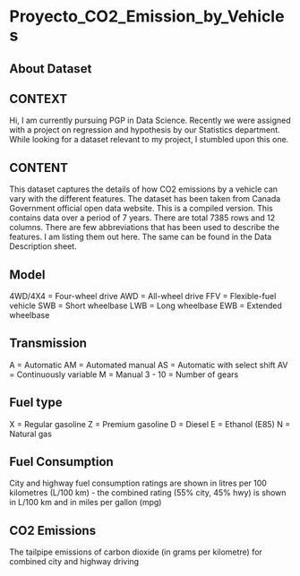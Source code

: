 # Proyecto_CO2_Emission_by_Vehicles

## About Dataset
## CONTEXT
Hi, I am currently pursuing PGP in Data Science. Recently we were assigned with a project on regression and hypothesis by our Statistics department. While looking for a dataset relevant to my project, I stumbled upon this one.

## CONTENT
This dataset captures the details of how CO2 emissions by a vehicle can vary with the different features. The dataset has been taken from Canada Government official open data website. This is a compiled version. This contains data over a period of 7 years.
There are total 7385 rows and 12 columns. There are few abbreviations that has been used to describe the features. I am listing them out here. The same can be found in the Data Description sheet.

## Model
4WD/4X4 = Four-wheel drive
AWD = All-wheel drive
FFV = Flexible-fuel vehicle
SWB = Short wheelbase
LWB = Long wheelbase
EWB = Extended wheelbase

## Transmission
A = Automatic
AM = Automated manual
AS = Automatic with select shift
AV = Continuously variable
M = Manual
3 - 10 = Number of gears

## Fuel type
X = Regular gasoline
Z = Premium gasoline
D = Diesel
E = Ethanol (E85)
N = Natural gas

## Fuel Consumption
City and highway fuel consumption ratings are shown in litres per 100 kilometres (L/100 km) - the combined rating (55% city, 45% hwy) is shown in L/100 km and in miles per gallon (mpg)

## CO2 Emissions
The tailpipe emissions of carbon dioxide (in grams per kilometre) for combined city and highway driving
